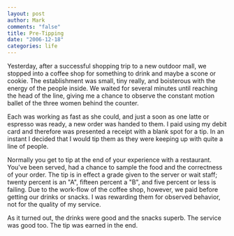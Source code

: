 ```yaml
--- 
layout: post
author: Mark
comments: "false"
title: Pre-Tipping
date: "2006-12-18"
categories: life
---
```

Yesterday, after a successful shopping trip to a new outdoor mall, we stopped into a coffee shop for something to drink and maybe a scone or cookie. The establishment was small, tiny really, and boisterous with the energy of the people inside. We waited for several minutes until reaching the head of the line, giving me a chance to observe the constant motion ballet of the three women behind the counter.

Each was working as fast as she could, and just a soon as one latte or espresso was ready, a new order was handed to them. I paid using my debit card and therefore was presented a receipt with a blank spot for a tip. In an instant I decided that I would tip them as they were keeping up with quite a line of people.

Normally you get to tip at the end of your experience with a restaurant. You've been served, had a chance to sample the food and the correctness of your order. The tip is in effect a grade given to the server or wait staff; twenty percent is an "A", fifteen percent a "B", and five percent or less is failing. Due to the work-flow of the coffee shop, however, we paid before getting our drinks or snacks. I was rewarding them for observed behavior, not for the quality of my service.

As it turned out, the drinks were good and the snacks superb. The service was good too. The tip was earned in the end.
